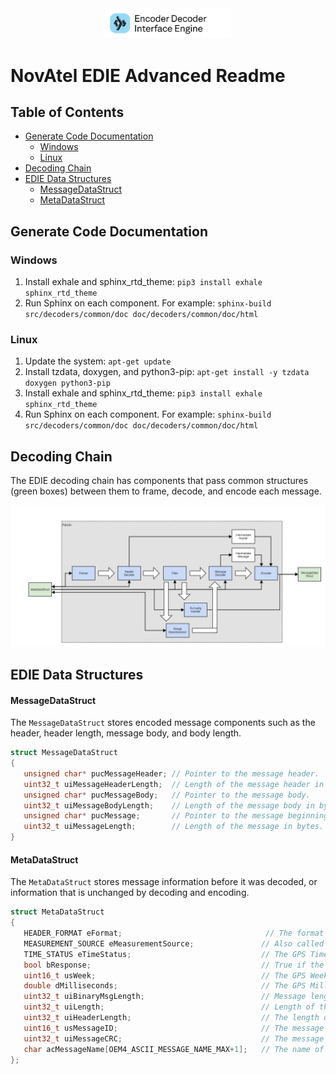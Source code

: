 <div align="center">
    <img alt="edie_logo" src=./resources/novatel-edie-logo-body.png width="40%">
</div>

# NovAtel EDIE Advanced Readme

## Table of Contents

- [Generate Code Documentation](#generate-code-documentation)
  - [Windows](#windows)
  - [Linux](#linux)
- [Decoding Chain](#decoding-chain)
- [EDIE Data Structures](#edie-data-structures)
  - [MessageDataStruct](#messagedatastruct)
  - [MetaDataStruct](#metadatastruct)

## Generate Code Documentation

### Windows

1. Install exhale and sphinx_rtd_theme: `pip3 install exhale sphinx_rtd_theme`
2. Run Sphinx on each component. For example: `sphinx-build src/decoders/common/doc doc/decoders/common/doc/html`

### Linux

1. Update the system: `apt-get update`
2. Install tzdata, doxygen, and python3-pip: `apt-get install -y tzdata doxygen python3-pip`
3. Install exhale and sphinx_rtd_theme: `pip3 install exhale sphinx_rtd_theme`
4. Run Sphinx on each component. For example: `sphinx-build src/decoders/common/doc doc/decoders/common/doc/html`

## Decoding Chain

The EDIE decoding chain has components that pass common structures (green boxes) between them to frame, decode, and encode each message.

<div align="center">
    <img alt="edie_logo" src=./resources/novatel-edie-decode-chain.png>
</div>

## EDIE Data Structures

#### MessageDataStruct

The `MessageDataStruct` stores encoded message components such as the header, header length, message body, and body length.

```cpp
struct MessageDataStruct
{
   unsigned char* pucMessageHeader; // Pointer to the message header.
   uint32_t uiMessageHeaderLength;  // Length of the message header in bytes.
   unsigned char* pucMessageBody;   // Pointer to the message body.
   uint32_t uiMessageBodyLength;    // Length of the message body in bytes.
   unsigned char* pucMessage;       // Pointer to the message beginning.
   uint32_t uiMessageLength;        // Length of the message in bytes.
}
```

#### MetaDataStruct

The `MetaDataStruct` stores message information before it was decoded, or information that is unchanged by decoding and encoding.

```cpp
struct MetaDataStruct
{
   HEADER_FORMAT eFormat;                                // The format of the message when it was framed.
   MEASUREMENT_SOURCE eMeasurementSource;               // Also called the sibling ID.
   TIME_STATUS eTimeStatus;                             // The GPS Time Status of the message.
   bool bResponse;                                      // True if the message is a response to a command.
   uint16_t usWeek;                                     // The GPS Week number.
   double dMilliseconds;                                // The GPS Milliseconds.
   uint32_t uiBinaryMsgLength;                          // Message length according to the binary header. This field is only used if eFormat is HEADER_FORMAT::BINARY.
   uint32_t uiLength;                                   // Length of the entire message, including the header and CRC.
   uint32_t uiHeaderLength;                             // The length of the message header.
   uint16_t usMessageID;                                // The message ID.
   uint32_t uiMessageCRC;                               // The message definition CRC.
   char acMessageName[OEM4_ASCII_MESSAGE_NAME_MAX+1];   // The name of the message
};
```
